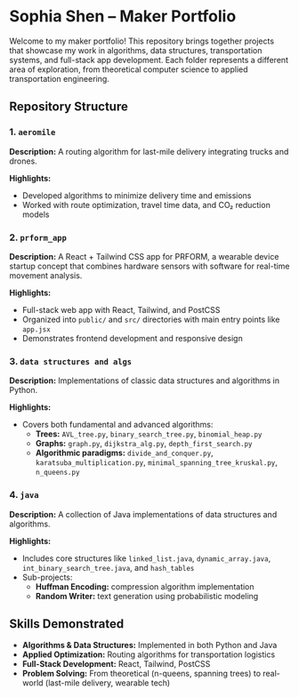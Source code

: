 # Sophia Shen – Maker Portfolio

Welcome to my maker portfolio! This repository brings together projects that showcase my work in algorithms, data structures, transportation systems, and full-stack app development. Each folder represents a different area of exploration, from theoretical computer science to applied transportation engineering.

## Repository Structure

### 1. `aeromile`

**Description:** A routing algorithm for last-mile delivery integrating trucks and drones.

**Highlights:**
- Developed algorithms to minimize delivery time and emissions
- Worked with route optimization, travel time data, and CO₂ reduction models

### 2. `prform_app`

**Description:** A React + Tailwind CSS app for PRFORM, a wearable device startup concept that combines hardware sensors with software for real-time movement analysis.

**Highlights:**
- Full-stack web app with React, Tailwind, and PostCSS
- Organized into `public/` and `src/` directories with main entry points like `app.jsx`
- Demonstrates frontend development and responsive design

### 3. `data structures and algs`

**Description:** Implementations of classic data structures and algorithms in Python.

**Highlights:**
- Covers both fundamental and advanced algorithms:
  - **Trees:** `AVL_tree.py`, `binary_search_tree.py`, `binomial_heap.py`
  - **Graphs:** `graph.py`, `dijkstra_alg.py`, `depth_first_search.py`
  - **Algorithmic paradigms:** `divide_and_conquer.py`, `karatsuba_multiplication.py`, `minimal_spanning_tree_kruskal.py`, `n_queens.py`

### 4. `java`

**Description:** A collection of Java implementations of data structures and algorithms.

**Highlights:**
- Includes core structures like `linked_list.java`, `dynamic_array.java`, `int_binary_search_tree.java`, and `hash_tables`
- Sub-projects:
  - **Huffman Encoding:** compression algorithm implementation
  - **Random Writer:** text generation using probabilistic modeling

## Skills Demonstrated

- **Algorithms & Data Structures:** Implemented in both Python and Java
- **Applied Optimization:** Routing algorithms for transportation logistics
- **Full-Stack Development:** React, Tailwind, PostCSS
- **Problem Solving:** From theoretical (n-queens, spanning trees) to real-world (last-mile delivery, wearable tech)
